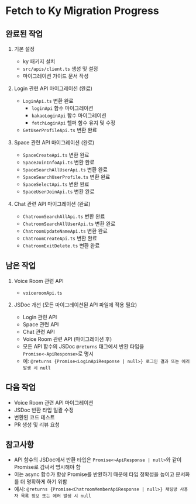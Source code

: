 # Fetch to Ky Migration Progress

## 완료된 작업
1. 기본 설정
   - ky 패키지 설치
   - `src/apis/client.ts` 생성 및 설정
   - 마이그레이션 가이드 문서 작성

2. Login 관련 API 마이그레이션 (완료)
   - `LoginApi.ts` 변환 완료
     - `loginApi` 함수 마이그레이션
     - `kakaoLoginApi` 함수 마이그레이션
     - `fetchLoginApi` 헬퍼 함수 유지 및 수정
   - `GetUserProfileApi.ts` 변환 완료

3. Space 관련 API 마이그레이션 (완료)
   - `SpaceCreateApi.ts` 변환 완료
   - `SpaceJoinInfoApi.ts` 변환 완료
   - `SpaceSearchAllUserApi.ts` 변환 완료
   - `SpaceSearchUserProfile.ts` 변환 완료
   - `SpaceSelectApi.ts` 변환 완료
   - `SpaceUserJoinApi.ts` 변환 완료

4. Chat 관련 API 마이그레이션 (완료)
   - `ChatroomSearchAllApi.ts` 변환 완료
   - `ChatroomSearchAllUserApi.ts` 변환 완료
   - `ChatroomUpdateNameApi.ts` 변환 완료
   - `ChatroomCreateApi.ts` 변환 완료
   - `ChatroomExitDelete.ts` 변환 완료

## 남은 작업
1. Voice Room 관련 API
   - `voiceroomApi.ts`

2. JSDoc 개선 (모든 마이그레이션된 API 파일에 적용 필요)
   - Login 관련 API
   - Space 관련 API
   - Chat 관련 API
   - Voice Room 관련 API (마이그레이션 후)
   - 모든 API 함수의 JSDoc `@returns` 태그에서 반환 타입을 `Promise<~ApiResponse>`로 명시
   - 예: `@returns {Promise<LoginApiResponse | null>} 로그인 결과 또는 에러 발생 시 null`

## 다음 작업
- Voice Room 관련 API 마이그레이션
- JSDoc 반환 타입 일괄 수정
- 변환된 코드 테스트
- PR 생성 및 리뷰 요청

## 참고사항
- API 함수의 JSDoc에서 반환 타입은 `Promise<~ApiResponse | null>`와 같이 Promise로 감싸서 명시해야 함
- 이는 async 함수가 항상 Promise를 반환하기 때문에 타입 정확성을 높이고 문서화를 더 명확하게 하기 위함
- 예시: `@returns {Promise<ChatroomMemberApiResponse | null>} 채팅방 사용자 목록 정보 또는 에러 발생 시 null`
